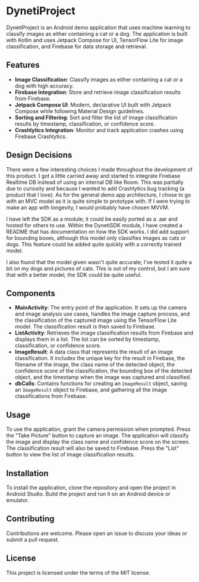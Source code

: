 # DynetiProject

DynetiProject is an Android demo application that uses machine learning to classify images as either containing a cat or a dog. The application is built with Kotlin and uses Jetpack Compose for UI, TensorFlow Lite for image classification, and Firebase for data storage and retrieval.

## Features

- **Image Classification**: Classify images as either containing a cat or a dog with high accuracy.
- **Firebase Integration**: Store and retrieve image classification results from Firebase.
- **Jetpack Compose UI**: Modern, declarative UI built with Jetpack Compose while following Material Design guidelines.
- **Sorting and Filtering**: Sort and filter the list of image classification results by timestamp, classification, or confidence score.
- **Crashlytics Integration**: Monitor and track application crashes using Firebase Crashlytics.


## Design Decisions

There were a few interesting choices I made throughout the development of this product. I got a little carried away and started to integrate Firebase Realtime DB instead of using an internal DB like Room. This was partially due to curiosity and because I wanted to add Crashlytics bug tracking (a product that I love). As for the general demo app architecture, I chose to go with an MVC model as it is quite simple to prototype with. If I were trying to make an app with longevity, I would probably have chosen MVVM.

I have left the SDK as a module; it could be easily ported as a .aar and hosted for others to use. Within the DynetiSDK module, I have created a README that has documentation on how the SDK works. I did add support for bounding boxes, although this model only classifies images as cats or dogs. This feature could be added quite quickly with a correctly trained model.

I also found that the model given wasn't quite accurate; I've tested it quite a bit on my dogs and pictures of cats. This is out of my control, but I am sure that with a better model, the SDK could be quite useful.

## Components

- **MainActivity**: The entry point of the application. It sets up the camera and image analysis use cases, handles the image capture process, and the classification of the captured image using the TensorFlow Lite model. The classification result is then saved to Firebase.
- **ListActivity**: Retrieves the image classification results from Firebase and displays them in a list. The list can be sorted by timestamp, classification, or confidence score.
- **ImageResult**: A data class that represents the result of an image classification. It includes the unique key for the result in Firebase, the filename of the image, the class name of the detected object, the confidence score of the classification, the bounding box of the detected object, and the timestamp when the image was captured and classified.
- **dbCalls**: Contains functions for creating an `ImageResult` object, saving an `ImageResult` object to Firebase, and gathering all the image classifications from Firebase.

## Usage

To use the application, grant the camera permission when prompted. Press the "Take Picture" button to capture an image. The application will classify the image and display the class name and confidence score on the screen. The classification result will also be saved to Firebase. Press the "List" button to view the list of image classification results.

## Installation

To install the application, clone the repository and open the project in Android Studio. Build the project and run it on an Android device or emulator.

## Contributing

Contributions are welcome. Please open an issue to discuss your ideas or submit a pull request.

## License

This project is licensed under the terms of the MIT license.
